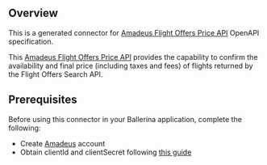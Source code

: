 ## Overview

This is a generated connector for [Amadeus Flight Offers Price API](https://developers.amadeus.com/self-service/category/air/api-doc/flight-offers-price) OpenAPI specification. 

This [Amadeus Flight Offers Price API](https://developers.amadeus.com/) provides the capability to confirm the availability and final price (including taxes and fees) of flights returned by the Flight Offers Search API.
 
## Prerequisites

Before using this connector in your Ballerina application, complete the following:

* Create [Amadeus](https://developers.amadeus.com/register) account
* Obtain clientId and clientSecret following [this guide](https://developers.amadeus.com/get-started/get-started-with-self-service-apis-335)